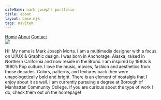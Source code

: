 ```yaml
---
siteName: mark josephs portfolio
title: about 
layout: base.njk
tags: navItem
---
```


<div class="topnav" id="myTopnav">
  <a href="index.html" class="active">Home</a>
  <a href="about.html">About</a>
  <a href="contact.html">Contact</a>
  </a>
</div>

    


<section class="container">
  <div>
   <img class="face" src= "images/face.png"> </a>
  </div>
<div class="aboutme">
<p>Hi! My name is Mark Joseph Morta. I am a multimedia designer with a focus on UI/UX & Graphic design. I was born in Anchorage, Alaska, raised in Northern California and now reside in the Bronx. I am inspired by 1980s & 1990’s Pop culture. I love the music, movies, fashion and aesthetics from those decades. Colors, patterns, and textures back then were unapologetically bold and bright. There is an element of nostalgia that I enjoy about it as well. I am currently pursuing a degree at Borough of Manhattan Community College.
If you are curious about the type of work I do, check them out on the homepage!   </p>
 </div>
</section>


